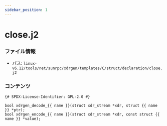 ```yaml
---
sidebar_position: 1
---
```

# close.j2

### ファイル情報

- パス: `linux-v6.12/tools/net/sunrpc/xdrgen/templates/C/struct/declaration/close.j2`

### コンテンツ

```j2
{# SPDX-License-Identifier: GPL-2.0 #}

bool xdrgen_decode_{{ name }}(struct xdr_stream *xdr, struct {{ name }} *ptr);
bool xdrgen_encode_{{ name }}(struct xdr_stream *xdr, const struct {{ name }} *value);

```
